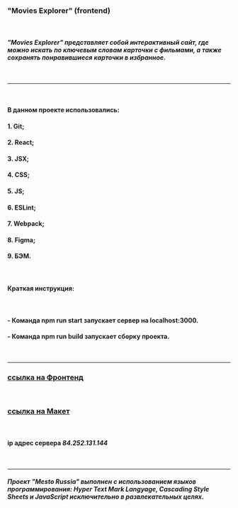 ### **"Movies Explorer" (frontend)** 
<br />

#### *"Movies Explorer" представляет собой интерактивный сайт, где можно искать по ключевым словам карточки с фильмами, а также сохранять понравившиеся карточки в избранное.*
<br />

---
<br />

#### В данном проекте использовались: 

#### 1. Git;
#### 2. React;
#### 3. JSX;
#### 4. CSS;
#### 5. JS;
#### 6. ESLint;
#### 7. Webpack;
#### 8. Figma;
#### 9. БЭМ.
<br />

#### Краткая инструкция:
<br />

#### - Команда npm run start запускает сервер на localhost:3000.
#### - Команда npm run build запускает сборку проекта.
<br />

---

### [ссылка на Фронтенд](https://prof.movies.explorer.nomoredomains.club/)

<br />

### [ссылка на Макет](<https://www.figma.com/file/oBVUQf2XYTRrq2ENZsGnwi/Diploma-(Copy)?node-id=932%3A4497>)

<br />

#### **ip адрес сервера** _84.252.131.144_
<br />

---

##### Проект "Mesto Russia" выполнен с использованием языков программирования: Hyper Text Mark Langyage, Cascading Style Sheets и JavaScript исключительно в развлекательных целях.
